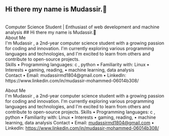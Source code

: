 ## Hi there my name is Mudassir.👋
<br>
Computer Science Student | Enthusiast of web development and machine analysis ## Hi there my name is Mudassir.👋
<br> 
About Me
<br>
I'm Mudassir , a 2nd-year computer science student with a growing passion for coding and innovation. I'm currently exploring various programming languages and technologies, and I'm excited to learn from others and contribute to open-source projects.
<br> 
Skills
•	Programming languages: c , python 
•	Familiarity with: Linux
•	Interests
•	gaming, reading, 
•	 machine learning, data analysis
<br>
Contact
•	Email: mudassirmd1804@gmail.com
•	LinkedIn: https://www.linkedin.com/in/mudassir-mohammed-06014b308/


<!--
**mudumd/mudumd** is a ✨ _special_ ✨ repository because its `README.md` (this file) appears on your GitHub profile.

Here are some ideas to get you started:

- 🔭 I’m currently working on ...
- 🌱 I’m currently learning ...
- 👯 I’m looking to collaborate on ...
- 🤔 I’m looking for help with ...
- 💬 Ask me about ...
- 📫 How to reach me: ...
- 😄 Pronouns: ...
- ⚡ Fun fact: ...
-->
About Me
<br>
I'm Mudassir , a 2nd-year computer science student with a growing passion for coding and innovation. I'm currently exploring various programming languages and technologies, and I'm excited to learn from others and contribute to open-source projects.
Skills
•	Programming languages: c , python 
•	Familiarity with: Linux
•	Interests
•	gaming, reading, 
•	 machine learning, data analysis
Contact
•	Email: mudassirmd1804@gmail.com
•	LinkedIn: https://www.linkedin.com/in/mudassir-mohammed-06014b308/


<!--
**mudumd/mudumd** is a ✨ _special_ ✨ repository because its `README.md` (this file) appears on your GitHub profile.

Here are some ideas to get you started:

- 🔭 I’m currently working on ...
- 🌱 I’m currently learning ...
- 👯 I’m looking to collaborate on ...
- 🤔 I’m looking for help with ...
- 💬 Ask me about ...
- 📫 How to reach me: ...
- 😄 Pronouns: ...
- ⚡ Fun fact: ...
-->
